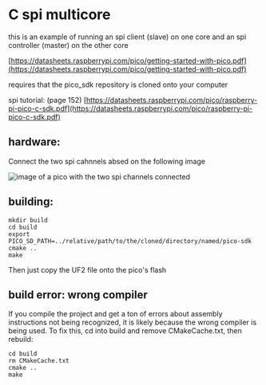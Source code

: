 # C spi multicore

this is an example of running an spi client (slave) on one core and an spi controller (master) on the other core

[https://datasheets.raspberrypi.com/pico/getting-started-with-pico.pdf](https://datasheets.raspberrypi.com/pico/getting-started-with-pico.pdf)

requires that the pico_sdk repository is cloned onto your computer

spi tutorial: (page 152)
[https://datasheets.raspberrypi.com/pico/raspberry-pi-pico-c-sdk.pdf](https://datasheets.raspberrypi.com/pico/raspberry-pi-pico-c-sdk.pdf)

## hardware:

Connect the two spi cahnnels absed on the following image

![image of a pico with the two spi channels connected](hardware.jpg)

## building:

    mkdir build
    cd build
    export PICO_SD_PATH=../relative/path/to/the/cloned/directory/named/pico-sdk
    cmake ..
    make

Then just copy the UF2 file onto the pico's flash


## build error: wrong compiler

If you compile the project and get a ton of errors about assembly instructions not being recognized, it is likely because the wrong compiler is being used. To fix this, cd into build and remove CMakeCache.txt, then rebuild:

    cd build
    rm CMakeCache.txt
    cmake ..
    make